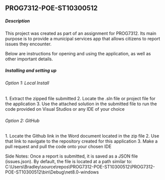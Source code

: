 <h2>PROG7312-POE-ST10300512</h2> 
<h5>Description</h5>
This project was created as part of an assignment for PROG7312.
Its main purpose is to provide a municipal services app that allows citizens to report issues they encounter.

Below are instructions for opening and using the application, as well as other important details.

<h5>Installing and setting up</h5>
<h6>Option 1: Local Install</h6>
1. Extract the zipped file submitted
2. Locate the .sln file or project file for the application
3. Use the attached solution in the submitted file to run the code provided on Visual Studios or any IDE of your choice

<h6>Option 2: GitHub</h6>
1. Locate the Github link in the Word document located in the zip file
2. Use that link to navigate to the repository created for this application
3. Make a pull request and pull the code onto your chosen IDE

Side Notes:
Once a report is submitted, it is saved as a JSON file (issues.json).
By default, the file is located at a path similar to:
C:\Users\Bradley\source\repos\PROG7312-POE-ST10300512\PROG7312-POE-ST10300512\bin\Debug\net8.0-windows


